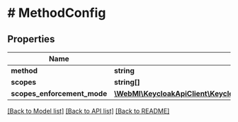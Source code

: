 # # MethodConfig

## Properties

Name | Type | Description | Notes
------------ | ------------- | ------------- | -------------
**method** | **string** |  | [optional]
**scopes** | **string[]** |  | [optional]
**scopes_enforcement_mode** | [**\WebMI\KeycloakApiClient\KeycloakApi\Model\ScopeEnforcementMode**](ScopeEnforcementMode.md) |  | [optional]

[[Back to Model list]](../../README.md#models) [[Back to API list]](../../README.md#endpoints) [[Back to README]](../../README.md)
